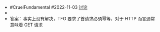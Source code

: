 - #CruelFundamental #2022-11-03 [讨论](https://github.com/CYZH1307/CruelFundamental/tree/main/homework/202211/03)
-
- 答案：事实上没有解决，TFO 要求了首请求必须幂等，对于 HTTP 而言通常意味着 GET 请求